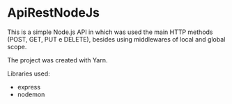 # ApiRestNodeJs

This is a simple Node.js API in which was used the main HTTP methods (POST, GET, PUT e DELETE), besides using middlewares of local and global scope.  

The project was created with Yarn.

Libraries used:
- express
- nodemon
